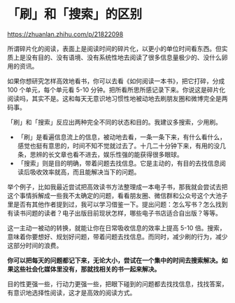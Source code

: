 # 「刷」和「搜索」的区别

https://zhuanlan.zhihu.com/p/21822098

所谓碎片化的阅读，表面上是阅读时间的碎片化，以更小的单位时间看东西。但实质上是没有目的、没有语境、没有系统性地去阅读了很多信息量极少的、没什么卵用的资讯。

如果你想研究怎样高效地看书，你可以去看《如何阅读一本书》，把它打碎，分成 100 个单元，每个单元看 5-10 分钟。把所看所思所感记录下来。你说这是碎片化阅读吗，其实不是。这和每天无意识地习惯性地被动地去刷朋友圈和微博完全是两码事。

「刷」和「搜索」反应出两种完全不同的状态和目的。我建议多搜索，少用刷。

- 「刷」是看遍信息流上的信息，被动地去看，一条一条下来，有什么看什么，感觉也挺有意思的，时间不知不觉就过去了。十几二十分钟下来，有用的没几条，思辨的长文章也看不进去，娱乐性强的能获得很多眼球。
- 「搜索」则是目的明确，带着问题去找信息。它是主动的，有目的去找信息阅读后吸收效率就高，而且能解决当下的问题。

举个例子，比如我最近尝试把高效读书方法整理成一本电子书，那我就会尝试去把这个事情拆解成一些我不太确定的问题，看看朋友圈、微信群和公众号这个大池子里是否有其他作者提到过，我可以学习借鉴一下。提出问题：怎么写书？怎么找到有读书问题的读者？电子出版目前现状怎样，哪些电子书店适合自出版？等等。

这一主动一被动的转换，就能让你在日常吸收信息的效率上提高 5-10 倍。搜索，意味着你要想好、规划好问题，带着问题去找信息。而同时，减少刷的行为，减少这部分时间的浪费。

**你可以把每天的问题都记下来，无论大小，尝试在一个集中的时间去搜索解决。如果这些社会化媒体里没有，那就找相关的书一起来解决。**

目的性更强一些，行动力更强一些，把眼下碰到的问题都去找找信息，找找答案，有意识地选择性阅读，这才是高效的阅读方式。